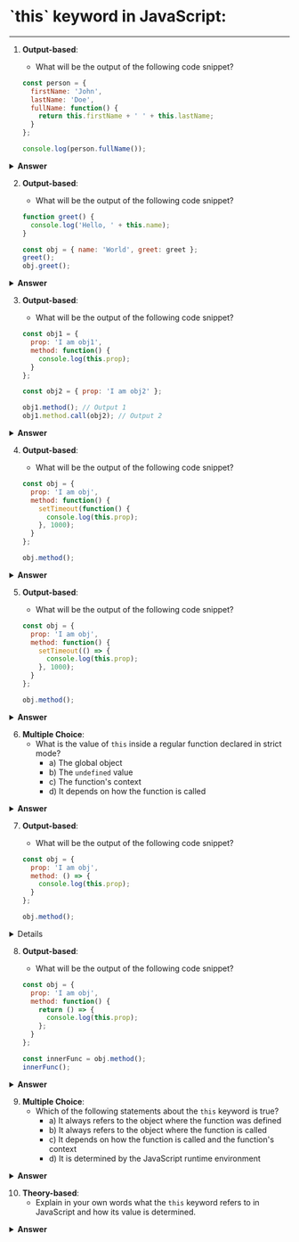 <h1>`this` keyword in JavaScript:</h1>

---

1. **Output-based**:
   - What will be the output of the following code snippet?

   ```javascript
   const person = {
     firstName: 'John',
     lastName: 'Doe',
     fullName: function() {
       return this.firstName + ' ' + this.lastName;
     }
   };

   console.log(person.fullName());
   ```

<details>
<summary><b>Answer</b></summary>
<p>

#### Output: "John Doe"
#### Explanation: Inside the `fullName` method, `this` refers to the `person` object, so `this.firstName` and `this.lastName` access the properties of the `person` object.

</p>
</details>

2. **Output-based**:
   - What will be the output of the following code snippet?

   ```javascript
   function greet() {
     console.log('Hello, ' + this.name);
   }

   const obj = { name: 'World', greet: greet };
   greet();
   obj.greet();
   ```

<details>
<summary><b>Answer</b></summary>
<p>

#### Output:
```
Hello, undefined
Hello, World
```
#### Explanation: In the first call to `greet()`, `this` inside the function refers to the global object (in non-strict mode), where `name` is not defined. In the second call (`obj.greet()`), `this` refers to the `obj` object, so it prints `"Hello, World"`.

</p>
</details>

3. **Output-based**:
   - What will be the output of the following code snippet?

   ```javascript
   const obj1 = {
     prop: 'I am obj1',
     method: function() {
       console.log(this.prop);
     }
   };

   const obj2 = { prop: 'I am obj2' };

   obj1.method(); // Output 1
   obj1.method.call(obj2); // Output 2
   ```

<details>
<summary><b>Answer</b></summary>
<p>

#### Output 1: "I am obj1"
#### Output 2: "I am obj2"
#### Explanation: In the first call to `obj1.method()`, `this` refers to `obj1`, so it prints `"I am obj1"`. In the second call using `call()`, `this` is explicitly set to `obj2`, so it prints `"I am obj2"`.

</p>
</details>

4. **Output-based**:
   - What will be the output of the following code snippet?

   ```javascript
   const obj = {
     prop: 'I am obj',
     method: function() {
       setTimeout(function() {
         console.log(this.prop);
       }, 1000);
     }
   };

   obj.method();
   ```

<details>
<summary><b>Answer</b></summary>
<p>

#### Output: undefined
#### Explanation: Inside the `setTimeout` callback function, `this` no longer refers to the `obj` object but to the global object (in non-strict mode) or `undefined` (in strict mode). Therefore, `this.prop` results in `undefined`.

</p>
</details>

5. **Output-based**:
   - What will be the output of the following code snippet?

   ```javascript
   const obj = {
     prop: 'I am obj',
     method: function() {
       setTimeout(() => {
         console.log(this.prop);
       }, 1000);
     }
   };

   obj.method();
   ```

<details>
<summary><b>Answer</b></summary>
<p>

#### Output: "I am obj"
#### Explanation: Arrow functions don't bind their own `this` value but inherit it from the enclosing lexical context. So, inside the arrow function passed to `setTimeout`, `this` refers to the `obj` object.

</p>
</details>

6. **Multiple Choice**:
   - What is the value of `this` inside a regular function declared in strict mode?
     - a) The global object
     - b) The `undefined` value
     - c) The function's context
     - d) It depends on how the function is called

<details>
<summary><b>Answer</b></summary>
<p>

#### Correct Answer: b) The `undefined` value
#### Explanation: In strict mode, `this` inside a regular function is `undefined` if the function is not called as a method of an object or explicitly bound to a context.

</p>
</details>

7. **Output-based**:
   - What will be the output of the following code snippet?

   ```javascript
   const obj = {
     prop: 'I am obj',
     method: () => {
       console.log(this.prop);
     }
   };

   obj.method();
   ```

<details>
<

summary><b>Answer</b></summary>
<p>

#### Output: undefined
#### Explanation: Arrow functions do not have their own `this`. Instead, they inherit `this` from the enclosing lexical context (the global scope in this case), where `this` is `undefined`.

</p>
</details>

8. **Output-based**:
   - What will be the output of the following code snippet?

   ```javascript
   const obj = {
     prop: 'I am obj',
     method: function() {
       return () => {
         console.log(this.prop);
       };
     }
   };

   const innerFunc = obj.method();
   innerFunc();
   ```

<details>
<summary><b>Answer</b></summary>
<p>

#### Output: "I am obj"
#### Explanation: The `method` function returns an arrow function, which captures the `this` value from the lexical context of its surrounding function (`method`), where `this` refers to the `obj` object.

</p>
</details>

9. **Multiple Choice**:
   - Which of the following statements about the `this` keyword is true?
     - a) It always refers to the object where the function was defined
     - b) It always refers to the object where the function is called
     - c) It depends on how the function is called and the function's context
     - d) It is determined by the JavaScript runtime environment

<details>
<summary><b>Answer</b></summary>
<p>

#### Correct Answer: c) It depends on how the function is called and the function's context
#### Explanation: The value of `this` depends on the execution context and how the function is invoked, not just where it was defined.

</p>
</details>

10. **Theory-based**:
    - Explain in your own words what the `this` keyword refers to in JavaScript and how its value is determined.

<details>
<summary><b>Answer</b></summary>
<p>

#### Explanation:
The `this` keyword in JavaScript refers to the context in which a function is executed. Its value is determined dynamically based on how a function is invoked, rather than where it is defined. In non-arrow functions, `this` is determined by the function's execution context, which can be the global object, the object the function is a method of, or any object the function is bound to using methods like `call()`, `apply()`, or `bind()`. Arrow functions, on the other hand, lexically capture `this` from the surrounding code at the time of their definition, so they inherit the value of `this` from their enclosing scope.

</p>
</details>
